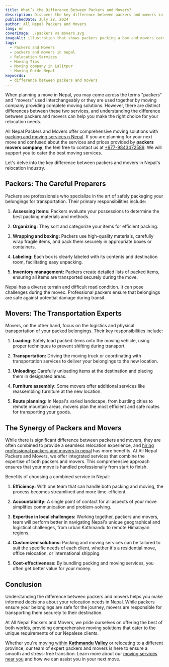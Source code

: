 ```yaml
---
title: What’s the Difference Between Packers and Movers?
description: Discover the key difference between packers and movers in Nepal to choose the right service for a hassle-free, stress-free relocation.
publishedDate: July 28, 2024
author: All Nepal Packers and Movers
lang: en
coverImage: ./packers vs movers.svg
imageAlt: illustration that shows packers packing a box and movers carrys a moving box; showcasing the difference between packers and movers
tags:
  - Packers and Movers
  - packers and movers in nepal
  - Relocation Services
  - Moving Tips
  - Moving company in Lalitpur
  - Moving Guide Nepal
keywords:
  - difference between packers and movers
---
```


<!-- <p class="text-sm text-gray-700 text-center">Photo by <a href="https://unsplash.com/@hiveboxx?utm_content=creditCopyText&utm_medium=referral&utm_source=unsplash" target="blank" rel="nofollow">HiveBoxx</a> on <a href="https://unsplash.com/photos/woman-in-gray-long-sleeve-shirt-and-gray-pants-standing-beside-white-wooden-door-FwdWO5yEo5s?utm_content=creditCopyText&utm_medium=referral&utm_source=unsplash" target="blank" rel="nofollow">Unsplash</a></p> -->

When planning a move in Nepal, you may come across the terms "packers" and "movers" used interchangeably or they are used together by moving company providing complete moving solutions. However, there are distinct differences between these two services, and understanding the difference between packers and movers can help you make the right choice for your relocation needs.

All Nepal Packers and Movers offer comprehensive moving solutions with [packing and moving services n Nepal](/services). If you are planning for your next move and confused about the services and prices provided by **packers movers company**, the feel free to contact us at [+977-9843472589](tel:+9779843472589). We will support you to cater the best moving services.

Let's delve into the key difference between packers and movers in Nepal's relocation industry.

## Packers: The Careful Preparers

Packers are professionals who specialize in the art of safely packaging your belongings for transportation. Their primary responsibilities include:

1. **Assessing items:** Packers evaluate your possessions to determine the best packing materials and methods.

2. **Organizing:** They sort and categorize your items for efficient packing.

3. **Wrapping and boxing:** Packers use high-quality materials, carefully wrap fragile items, and pack them securely in appropriate boxes or containers.

4. **Labeling:** Each box is clearly labeled with its contents and destination room, facilitating easy unpacking.

5. **Inventory management:** Packers create detailed lists of packed items, ensuring all items are transported securely during the move.

Nepal has a diverse terrain and difficult road condition. It can pose challenges during the movec. Professional packers ensure that belongings are safe against potential damage during transit.

## Movers: The Transportation Experts

Movers, on the other hand, focus on the logistics and physical transportation of your packed belongings. Their key responsibilities include:

1. **Loading:** Safely load packed items onto the moving vehicle, using proper techniques to prevent shifting during transport.

2. **Transportation:** Driving the moving truck or coordinating with transportation services to deliver your belongings to the new location.

3. **Unloading:** Carefully unloading items at the destination and placing them in designated areas.

4. **Furniture assembly:** Some movers offer additional services like reassembling furniture at the new location.

5. **Route planning:** In Nepal's varied landscape, from bustling cities to remote mountain areas, movers plan the most efficient and safe routes for transporting your goods.

## The Synergy of Packers and Movers

While there is significant difference between packers and movers, they are often combined to provide a seamless relocation experience, and [hiring professional packers and movers in nepal](/blog/10-reasons-to-hire-professional-packers-and-movers-now/) has more benefits. At All Nepal Packers and Movers, we offer integrated services that combine the expertise of both packers and movers. This comprehensive approach ensures that your move is handled professionally from start to finish.

Benefits of choosing a combined service in Nepal:

1. **Efficiency:** With one team that can handle both packing and moving, the process becomes streamlined and more time-efficient.

2. **Accountability:** A single point of contact for all aspects of your move simplifies communication and problem-solving.

3. **Expertise in local challenges:** Working together, packers and movers, team will perform better in navigating Nepal's unique geographical and logistical challenges, from urban Kathmandu to remote Himalayan regions.

4. **Customized solutions:** Packing and moving services can be tailored to suit the specific needs of each client, whether it's a residential move, office relocation, or international shipping.

5. **Cost-effectiveness:** By bundling packing and moving services, you often get better value for your money.

## Conclusion

Understanding the difference between packers and movers helps you make informed decisions about your relocation needs in Nepal. While packers ensure your belongings are safe for the journey, movers are responsible for transporting them securely to their destination.

At All Nepal Packers and Movers, we pride ourselves on offering the best of both worlds, providing comprehensive moving solutions that cater to the unique requirements of our Nepalese clients.

Whether you're [moving within **Kathmandu Valley**](/packers-and-movers-in-kathmandu) or relocating to a different province, our team of expert packers and movers is here to ensure a smooth and stress-free transition. Learn more about our [moving services near you](/services) and how we can assist you in your next move.
